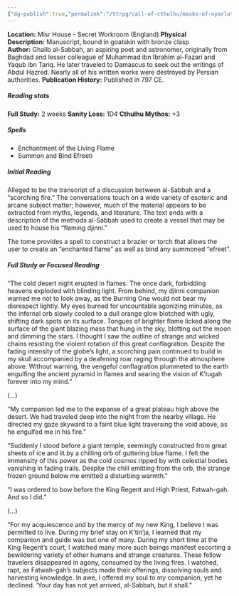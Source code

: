 ```yaml
---
{"dg-publish":true,"permalink":"/ttrpg/call-of-cthulhu/masks-of-nyarlathotep/players/tomes-and-artefacts/england/song-of-the-djinn/","tags":["TTRPG/Games/MoN"]}
---
```


**Location:** Misr House - Secret Workroom (England)
**Physical Description:** Manuscript, bound in goatskin with bronze clasp
**Author:** Ghalib al-Sabbah, an aspiring poet and astronomer, originally from Baghdad and lesser colleague of Muhammad ibn Ibrahim al-Fazari and Yaqub ibn Tariq. He later traveled to Damascus to seek out the writings of Abdul Hazred. Nearly all of his written works were destroyed by Persian authorities.
**Publication History:** Published in 797 CE.

##### Reading stats
**Full Study:** 2 weeks
**Sanity Loss:** 1D4
**Cthulhu Mythos:** +3

##### Spells
- Enchantment of the Living Flame
- Summon and Bind Efreeti

##### Initial Reading
Alleged to be the transcript of a discussion between al-Sabbah and a “scorching fire.” The conversations touch on a wide variety of esoteric and arcane subject matter; however, much of the material appears to be extracted from myths, legends, and literature. The text ends with a description of the methods al-Sabbah used to create a vessel that may be used to house his “flaming djinni.”

The tome provides a spell to construct a brazier or torch that allows the user to create an “enchanted flame” as well as bind any summoned “efreet”.

##### Full Study or Focused Reading
“The cold desert night erupted in flames. The once dark, forbidding heavens exploded with blinding light. From behind, my djinni companion warned me not to look away, as the Burning One would not bear my disrespect lightly. My eyes burned for uncountable agonizing minutes, as the infernal orb slowly cooled to a dull orange glow blotched with ugly, shifting dark spots on its surface. Tongues of brighter flame licked along the surface of the giant blazing mass that hung in the sky, blotting out the moon and dimming the stars. I thought I saw the outline of strange and wicked chains resisting the violent rotation of this great conflagration. Despite the fading intensity of the globe’s light, a scorching pain continued to build in my skull accompanied by a deafening roar raging through the atmosphere above. Without warning, the vengeful conflagration plummeted to the earth engulfing the ancient pyramid in flames and searing the vision of K’tugah forever into my mind.”

(…)

“My companion led me to the expanse of a great plateau high above the desert. We had traveled deep into the night from the nearby village. He directed my gaze skyward to a faint blue light traversing the void above, as he engulfed me in his fire."

“Suddenly I stood before a giant temple, seemingly constructed from great sheets of ice and lit by a chilling orb of guttering blue flame. I felt the immensity of this power as the cold cosmos ripped by with celestial bodies vanishing in fading trails. Despite the chill emitting from the orb, the strange frozen ground below me emitted a disturbing warmth."

“I was ordered to bow before the King Regent and High Priest, Fatwah-gah. And so I did.”

(…)

“For my acquiescence and by the mercy of my new King, I believe I was permitted to live. During my brief stay on K’tin’ja, I learned that my companion and guide was but one of many. During my short time at the King Regent’s court, I watched many more such beings manifest escorting a bewildering variety of other humans and strange creatures. These fellow travelers disappeared in agony, consumed by the living fires. I watched, rapt, as Fatwah-gah’s subjects made their offerings, dissolving souls and harvesting knowledge. In awe, I offered my soul to my companion, yet he declined. ‘Your day has not yet arrived, al-Sabbah, but it shall.”